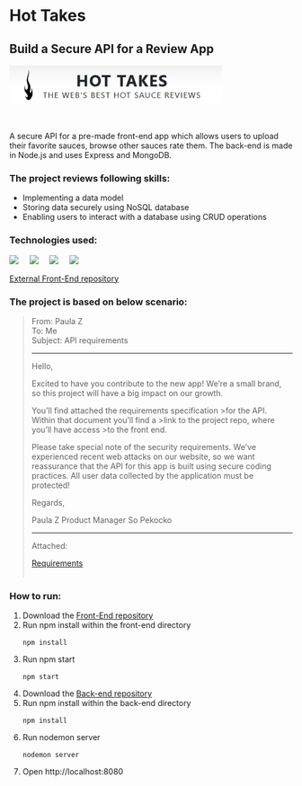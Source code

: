 # **Hot Takes**

## **Build a Secure API for a Review App**

![image](https://github.com/bartek-swiderski92/Hot-Takes/blob/main/hottakeslogo.png?raw=true)  

<br> 

A secure API for a pre-made front-end app which allows users to upload their favorite sauces, browse other sauces rate them. The back-end is made in Node.js and uses Express and MongoDB.


### The project reviews following skills:
* Implementing a data model
* Storing data securely using NoSQL database
* Enabling users to interact with a database using CRUD operations

### Technologies used:
<img src="https://img.shields.io/badge/node.js%20-%23339933.svg?&style=for-the-badge&logo=node.js&logoColor=white" />&nbsp;&nbsp;&nbsp;&nbsp; 
<img src="https://img.shields.io/badge/Express-828282?style=for-the-badge&logo=express&logoColor=white" />&nbsp;&nbsp;&nbsp;&nbsp; 
<img src="https://img.shields.io/badge/mongodb-51A349?style=for-the-badge&logo=mongodb&logoColor=white" />&nbsp;&nbsp;&nbsp;&nbsp; 
<img src="https://img.shields.io/badge/owasp-black?style=for-the-badge&logo=owasp&logoColor=#EFEFEF">&nbsp;&nbsp;

[External Front-End repository](https://github.com/OpenClassrooms-Student-Center/Web-Developer-P6)

### The project is based on below scenario:
>From: Paula Z  
>To: Me  
>Subject: API requirements  
>___
>Hello,
>
>Excited to have you contribute to the new app! We’re a small brand, so this project will have a big impact on our growth.
>
>You’ll find attached the requirements specification >for the API. Within that document you’ll find a >link to the project repo, where you’ll have access >to the front end. 
>
>Please take special note of the security requirements. We’ve experienced recent web attacks on our website, so we want reassurance that the API for this app is built using secure coding practices. All user data collected by the application must be protected!
>
>Regards,
>
>Paula Z
>Product Manager
>So Pekocko
> ___
>Attached: 
>
>    [Requirements](https://s3-eu-west-1.amazonaws.com/course.oc-static.com/projects/Web%20Developer%20P6/EN%20P6_requirements.pdf)
> <br>
> <br>


### How to run:
1. Download the [Front-End repository](https://github.com/OpenClassrooms-Student-Center/Web-Developer-P6)
2. Run npm install within the front-end directory
   ```
   npm install
   ```
3. Run npm start
   ```
   npm start
   ```
4. Download the [Back-end repository](https://github.com/bartek-swiderski92/Hot-Takes)
5. Run npm install within the back-end directory
   ```
   npm install
   ```
6. Run nodemon server
   ```
   nodemon server
   ```
7. Open  http://localhost:8080 
